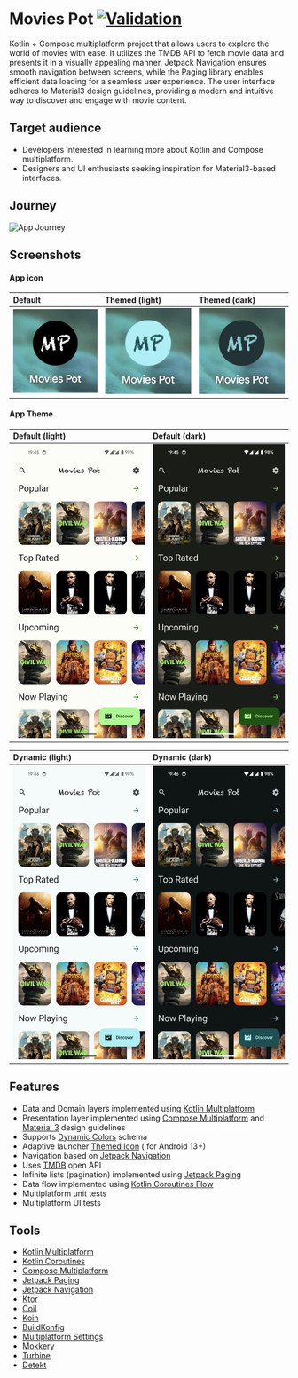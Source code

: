 # Movies Pot [![Validation](https://github.com/vladimirlogachov/MoviesPot/actions/workflows/validation.yml/badge.svg?branch=master)](https://github.com/vladimirlogachov/MoviesPot/actions/workflows/validation.yml)

Kotlin + Compose multiplatform project that allows users to explore the world of movies with
ease. It utilizes the TMDB API to fetch movie data and presents it in a visually appealing manner.
Jetpack Navigation ensures smooth navigation between screens, while the Paging library enables
efficient data loading for a seamless user experience. The user interface adheres to Material3
design guidelines, providing a modern and intuitive way to discover and engage with movie content.

## Target audience

- Developers interested in learning more about Kotlin and Compose multiplatform.
- Designers and UI enthusiasts seeking inspiration for Material3-based interfaces.

## Journey

![App Journey](/media/app_journey.gif)

## Screenshots

#### App icon

| Default                                          | Themed (light)                                                | Themed (dark)                                               |
|:-------------------------------------------------|:--------------------------------------------------------------|:------------------------------------------------------------|
| ![Default App Icon](/media/default_app_icon.png) | ![Themed App Icon (light)](/media/dynamic_app_icon_light.png) | ![Themed App Icon (dark)](/media/dynamic_app_icon_dark.png) |

#### App Theme

| Default (light)                                                | Default (dark)                                               |
|:---------------------------------------------------------------|:-------------------------------------------------------------|
| ![Themed App Icon (light)](/media/default_app_theme_light.png) | ![Themed App Icon (dark)](/media/default_app_theme_dark.png) |

| Dynamic (light)                                                | Dynamic (dark)                                               |
|:---------------------------------------------------------------|:-------------------------------------------------------------|
| ![Themed App Icon (light)](/media/dynamic_app_theme_light.png) | ![Themed App Icon (dark)](/media/dynamic_app_theme_dark.png) |

## Features

- Data and Domain layers implemented
  using [Kotlin Multiplatform](https://kotlinlang.org/docs/multiplatform.html)
- Presentation layer implemented
  using [Compose Multiplatform](https://www.jetbrains.com/lp/compose-multiplatform/)
  and [Material 3](https://m3.material.io/) design guidelines
- Supports [Dynamic Colors](https://m3.material.io/styles/color/dynamic-color/overview) schema
- Adaptive
  launcher [Themed Icon](https://developer.android.com/develop/ui/views/launch/icon_design_adaptive) (
  for Android 13+)
- Navigation based
  on [Jetpack Navigation](https://developer.android.com/jetpack/androidx/releases/navigation)
- Uses [TMDB](https://www.themoviedb.org) open API
- Infinite lists (pagination) implemented
  using [Jetpack Paging](https://developer.android.com/topic/libraries/architecture/paging/v3-overview)
- Data flow implemented
  using [Kotlin Coroutines Flow](https://kotlinlang.org/api/kotlinx.coroutines/kotlinx-coroutines-core/kotlinx.coroutines.flow/-flow/)
- Multiplatform unit tests
- Multiplatform UI tests

## Tools

- [Kotlin Multiplatform](https://kotlinlang.org/docs/multiplatform.html)
- [Kotlin Coroutines](https://github.com/Kotlin/kotlinx.coroutines)
- [Compose Multiplatform](https://www.jetbrains.com/lp/compose-multiplatform/)
- [Jetpack Paging](https://developer.android.com/topic/libraries/architecture/paging/v3-overview)
- [Jetpack Navigation](https://developer.android.com/jetpack/androidx/releases/navigation)
- [Ktor](https://ktor.io/)
- [Coil](https://coil-kt.github.io/coil/)
- [Koin](https://insert-koin.io/)
- [BuildKonfig](https://github.com/yshrsmz/BuildKonfig)
- [Multiplatform Settings](https://github.com/russhwolf/multiplatform-settings)
- [Mokkery](https://mokkery.dev/)
- [Turbine](https://github.com/google/turbine)
- [Detekt](https://detekt.dev/)
